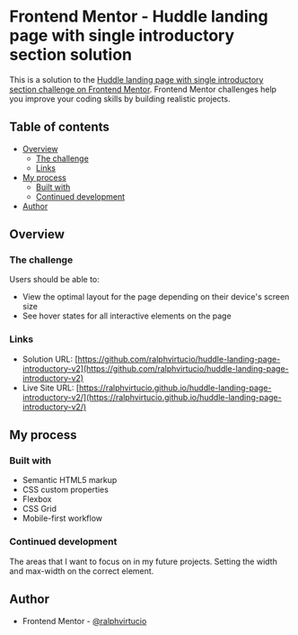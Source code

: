 # Frontend Mentor - Huddle landing page with single introductory section solution

This is a solution to the [Huddle landing page with single introductory section challenge on Frontend Mentor](https://www.frontendmentor.io/challenges/huddle-landing-page-with-a-single-introductory-section-B_2Wvxgi0). Frontend Mentor challenges help you improve your coding skills by building realistic projects.

## Table of contents

- [Overview](#overview)
  - [The challenge](#the-challenge)
  - [Links](#links)
- [My process](#my-process)
  - [Built with](#built-with)
  - [Continued development](#continued-development)
- [Author](#author)

## Overview

### The challenge

Users should be able to:

- View the optimal layout for the page depending on their device's screen size
- See hover states for all interactive elements on the page

### Links

- Solution URL: [https://github.com/ralphvirtucio/huddle-landing-page-introductory-v2](https://github.com/ralphvirtucio/huddle-landing-page-introductory-v2)
- Live Site URL: [https://ralphvirtucio.github.io/huddle-landing-page-introductory-v2/](https://ralphvirtucio.github.io/huddle-landing-page-introductory-v2/)

## My process

### Built with

- Semantic HTML5 markup
- CSS custom properties
- Flexbox
- CSS Grid
- Mobile-first workflow

### Continued development

The areas that I want to focus on in my future projects. Setting the width and max-width on the correct element.

## Author

- Frontend Mentor - [@ralphvirtucio](https://www.frontendmentor.io/profile/ralphvirtucio)
